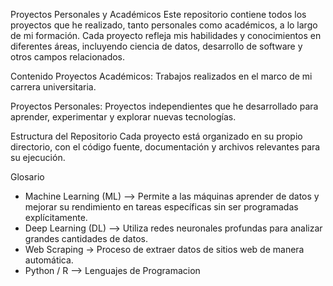 Proyectos Personales y Académicos
Este repositorio contiene todos los proyectos que he realizado, tanto personales como académicos, a lo largo de mi formación. Cada proyecto refleja mis habilidades y conocimientos en diferentes áreas, incluyendo ciencia de datos, desarrollo de software y otros campos relacionados.

Contenido
Proyectos Académicos: Trabajos realizados en el marco de mi carrera universitaria.

Proyectos Personales: Proyectos independientes que he desarrollado para aprender, experimentar y explorar nuevas tecnologías.

Estructura del Repositorio
Cada proyecto está organizado en su propio directorio, con el código fuente, documentación y archivos relevantes para su ejecución.

Glosario
- Machine Learning (ML) --> Permite a las máquinas aprender de datos y mejorar su rendimiento en tareas específicas sin ser programadas explícitamente.
- Deep Learning (DL) --> Utiliza redes neuronales profundas para analizar grandes cantidades de datos.
- Web Scraping -> Proceso de extraer datos de sitios web de manera automática.
- Python / R --> Lenguajes de Programacion
